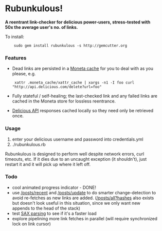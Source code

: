 # Rubunkulous!

**A reentrant link-checker for delicious power-users, stress-tested with 50x the average user's no. of links.**

To install:

        sudo gem install rubunkulous -s http://gemcutter.org

### Features

 * Dead links are persisted in a [Moneta cache](http://github.com/wycats/moneta/tree/master) for you to deal with as you please, e.g.

        xattr .moneta_cache/xattr_cache | xargs -n1 -I foo curl "http://api.delicious.com/delete?url=foo"

 * Fully stateful / self-healing; the last-checked link and any failed links are cached in the Moneta store for lossless reentrance.
 * [Delicious API](http://delicious.com/help/api) responses cached locally so they need only be retrieved once.

### Usage

 1. enter your delicious username and password into credentials.yml
 2. ./rubunkulous.rb

Rubunkulous is designed to perform well despite network errors, curl timeouts, etc. If it dies due to an uncaught exception (it shouldn't), just restart it and it will pick up where it left off.

### Todo

 * cool animated progress indicator - DONE!
 * use [/posts/recent](http://delicious.com/help/api#posts_recent) and [/posts/update](http://delicious.com/help/api#posts_update) to do smarter change-detection to avoid re-fetches as new links are added. ([/posts/all?hashes](http://delicious.com/help/api#posts_all_hashes) also exists but doesn't look useful in this situation, since we only want new appends to the head of the stack)
 * test [SAX parsing](http://www.tutorialspoint.com/ruby/ruby_xml_xslt.htm) to see if it's a faster load
 * explore pipelining more link fetches in parallel (will require synchronized lock on link cursor)

